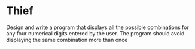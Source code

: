 # Thief
Design and write a program that displays all the possible combinations for any four numerical digits entered by the user. The program should avoid displaying the same combination more than once
